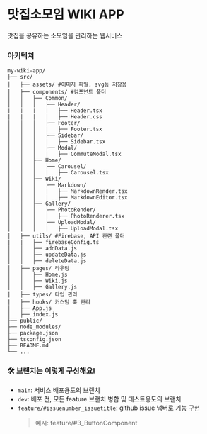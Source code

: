 # 맛집소모임 WIKI APP

맛집을 공유하는 소모임을
관리하는 웹서비스

### 아키텍쳐

```plaintext
my-wiki-app/
├── src/
│   ├── assets/ #이미지 파일, svg등 저장용
│   ├── components/ #컴포넌트 폴더
│   │   ├── Common/
│   │   │   ├── Header/
|   |   |   |   ├── Header.tsx
|   |   |   |   ├── Header.css
│   │   │   ├── Footer/
│   │   │   |   ├── Footer.tsx
│   │   │   ├── Sidebar/
│   │   │   |   ├── Sidebar.tsx
│   │   │   ├── Modal/
│   │   │   |   ├── CommuteModal.tsx
│   │   ├── Home/
│   │   │   ├── Carousel/
│   │   │   |   ├── Carousel.tsx
│   │   ├── Wiki/
│   │   │   ├── Markdown/
│   │   │   |   ├── MarkdownRender.tsx
│   │   │   |   ├── MarkdownEditor.tsx
│   │   ├── Gallery/
│   │   │   ├── PhotoRender/
│   │   │   |   ├── PhotoRenderer.tsx
│   │   │   ├── UploadModal/
│   │   │   |   ├── UploadModal.tsx
│   ├── utils/ #Firebase, API 관련 폴더
|   |   ├── firebaseConfig.ts
│   │   ├── addData.js
│   │   ├── updateData.js
│   │   ├── deleteData.js
│   ├── pages/ 라우팅
│   │   ├── Home.js
│   │   ├── Wiki.js
│   │   ├── Gallery.js
|   ├── types/ 타입 관리
|   ├── hooks/ 커스텀 훅 관리
│   ├── App.js
│   ├── index.js
├── public/
├── node_modules/
├── package.json
├── tsconfig.json
├── README.md
└── ...
```

### 🛠 브랜치는 이렇게 구성해요!

- `main`: 서비스 배포용도의 브랜치
- `dev`: 배포 전, 모든 feature 브랜치 병합 및 테스트용도의 브랜치
- `feature/#issuenumber_issuetitle`: github issue 넘버로 기능 구현
  > 예시: feature/#3_ButtonComponent

